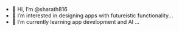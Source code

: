- 👋 Hi, I’m @sharath816
- 👀 I’m interested in designing apps with futureistic functionality...
- 🌱 I’m currently learning app development and AI ... 
<!---
sharath816/sharath816 is a ✨ special ✨ repository because its `README.md` (this file) appears on your GitHub profile.
You can click the Preview link to take a look at your changes.
--->
